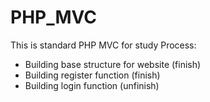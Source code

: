 # PHP_MVC
This is standard PHP MVC for study
Process: 
- Building base structure for website (finish)
- Building register function (finish)
- Building login function (unfinish)